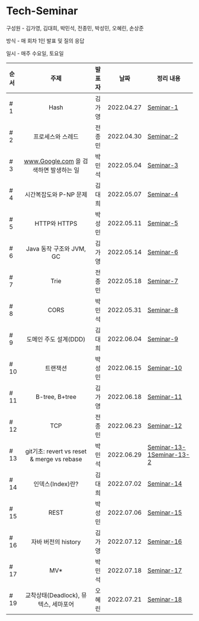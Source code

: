 # **Tech-Seminar**

구성원 - 김가영, 김대희, 박민석, 전종민, 박성민, 오혜린, 손상준

방식 - 매 회차 1인 발표 및 질의 응답

일시 - 매주 수요일, 토요일

| 순서 |                    주제                    | 발표자 |    날짜    | 정리 내용                                                                                              |
| :--- | :----------------------------------------: | :----: | :--------: | ------------------------------------------------------------------------------------------------------ |
| # 1  |                    Hash                    | 김가영 | 2022.04.27 | [Seminar-1](https://github.com/cs-breaker/Tech-Seminar/blob/main/Contents/20220427-Seminar-1.md)       |
| # 2  |             프로세스와 스레드              | 전종민 | 2022.04.30 | [Seminar-2](https://github.com/cs-breaker/Tech-Seminar/blob/main/Contents/20220430-Seminar-2.md)       |
| # 3  |   www.Google.com 을 검색하면 발생하는 일   | 박민석 | 2022.05.04 | [Seminar-3](https://github.com/cs-breaker/Tech-Seminar/blob/main/Contents/20220504-Seminar-3.md)       |
| # 4  |           시간복잡도와 P-NP 문제           | 김대희 | 2022.05.07 | [Seminar-4](https://github.com/cs-breaker/Tech-Seminar/blob/main/Contents/20220507-Seminar-4.md)       |
| # 5  |                HTTP와 HTTPS                | 박성민 | 2022.05.11 | [Seminar-5](https://github.com/cs-breaker/Tech-Seminar/blob/main/Contents/20220511-Seminar-5.md)       |
| # 6  |          Java 동작 구조와 JVM, GC          | 김가영 | 2022.05.14 | [Seminar-6](https://github.com/cs-breaker/Tech-Seminar/blob/main/Contents/20220514-Seminar-6.pdf)      |
| # 7  |                    Trie                    | 전종민 | 2022.05.18 | [Seminar-7](https://github.com/cs-breaker/Tech-Seminar/blob/main/Contents/20220518-Seminar-7.md)       |
| # 8  |                    CORS                    | 박민석 | 2022.05.31 | [Seminar-8](https://github.com/cs-breaker/Tech-Seminar/blob/main/Contents/20220531-Seminar-8.md)       |
| # 9  |           도메인 주도 설계(DDD)            | 김대희 | 2022.06.04 | [Seminar-9](./Contents/20220604-Seminar-9.md)                                                          |
| # 10 |                  트랜잭션                  | 박성민 | 2022.06.15 | [Seminar-10](./Contents/20220615-Seminar-10.md)                                                        |
| # 11 |               B-tree, B+tree               | 김가영 | 2022.06.18 | [Seminar-11](./Contents/20220618-Seminar-11.md)                                                        |
| # 12 |                    TCP                     | 전종민 | 2022.06.23 | [Seminar-12](./Contents/20220623-Seminar-12.md)                                                        |
| # 13 | git기초: revert vs reset & merge vs rebase | 박민석 | 2022.06.29 | [Seminar-13-1](./Contents/20220629-Seminar-13-1.md)[Seminar-13-2](./Contents/20220629-Seminar-13-2.md) |
| # 14 |              인덱스(Index)란?              | 김대희 | 2022.07.02 | [Seminar-14](./Contents/20220702-Seminar-14.md)                                                        |
| # 15 |                    REST                    | 박성민 | 2022.07.06 | [Seminar-15](./Contents/20220706-Seminar-15.md)                                                        |
| # 16 |              자바 버전의 history             | 김가영 | 2022.07.12 | [Seminar-16](./Contents/20220712-Seminar-16.md)                                                        |
| # 17 |              MV*             | 박민석 | 2022.07.18 | [Seminar-17](./Contents/20220718-Seminar-18.md)                                                        |
| # 19 |    교착상태(Deadlock), 뮤텍스, 세마포어      | 오혜린 | 2022.07.21 | [Seminar-18](./Contents/20220721-Seminar-19.md)                                                        |
